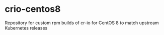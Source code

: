 # crio-centos8
Repository for custom rpm builds of cr-io for CentOS 8 to match upstream Kubernetes releases
